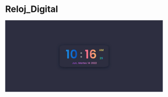 # Reloj_Digital


![img_Reloj_digital](https://github.com/MarlonSuyuc/Reloj_Digital/blob/main/Captura%20web_14-6-2022_101638_127.0.0.1.jpeg "Reloj digital")

